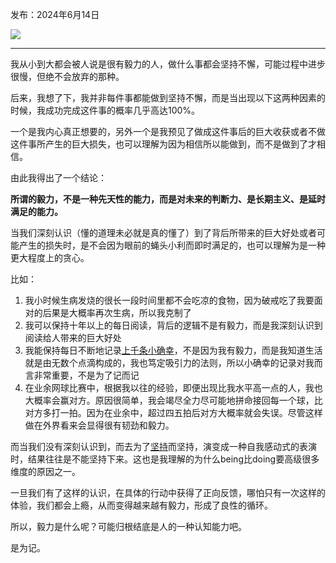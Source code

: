发布：2024年6月14日

![](https://rolen.wiki/wp-content/uploads/2024/06/grit.jpeg)

---

我从小到大都会被人说是很有毅力的人，做什么事都会坚持不懈，可能过程中进步很慢，但绝不会放弃的那种。

后来，我想了下，我并非每件事都能做到坚持不懈，而是当出现以下这两种因素的时候，我成功完成这件事的概率几乎高达100%。

一个是我内心真正想要的，另外一个是我预见了做成这件事后的巨大收获或者不做这件事所产生的巨大损失，也可以理解为因为相信所以能做到，而不是做到了才相信。

由此我得出了一个结论：

**所谓的毅力，不是一种先天性的能力，而是对未来的判断力、是长期主义、是延时满足的能力。**

当我们深刻认识（懂的道理未必就是真的懂了）到了背后所带来的巨大好处或者可能产生的损失时，是不会因为眼前的蝇头小利而即时满足的，也可以理解为是一种更大程度上的贪心。

比如：

1. 我小时候生病发烧的很长一段时间里都不会吃凉的食物，因为破戒吃了我要面对的后果是大概率再次生病，所以我克制了
2. 我可以保持十年以上的每日阅读，背后的逻辑不是有毅力，而是我深刻认识到阅读给人带来的巨大好处
3. 我能保持每日不断地记录[上千条小确幸](https://rolen.wiki/small-pleasures-in-life/)，不是因为我有毅力，而是我知道生活就是由无数个点滴构成的，我也笃定吸引力的法则，所以小确幸的记录对我而言非常重要，不是为了记而记
4. 在业余网球比赛中，根据我以往的经验，即便出现比我水平高一点的人，我也大概率会赢对方。原因很简单，我会竭尽全力尽可能地拼命接回每一个球，比对方多打一拍。因为在业余中，超过四五拍后对方大概率就会失误。尽管这样做在外界看来会显得很有韧劲和毅力。

而当我们没有深刻认识到，而去为了[坚持](https://rolen.wiki/persistence/)而坚持，演变成一种自我感动式的表演时，结果往往是不能坚持下来。这也是我理解的为什么being比doing要高级很多维度的原因之一。

一旦我们有了这样的认识，在具体的行动中获得了正向反馈，哪怕只有一次这样的体验，我们都会上瘾，从而变得越来越有毅力，形成了良性的循环。

所以，毅力是什么呢？可能归根结底是人的一种认知能力吧。

是为记。